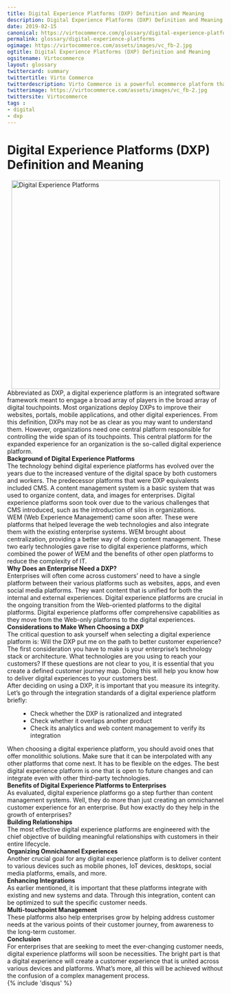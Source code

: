 ```yaml
---
title: Digital Experience Platforms (DXP) Definition and Meaning
description: Digital Experience Platforms (DXP) Definition and Meaning
date: 2019-02-15
canonical: https://virtocommerce.com/glossary/digital-experience-platforms
permalink: glossary/digital-experience-platforms
ogimage: https://virtocommerce.com/assets/images/vc_fb-2.jpg
ogtitle: Digital Experience Platforms (DXP) Definition and Meaning
ogsitename: Virtocommerce
layout: glossary
twittercard: summary
twittertitle: Virto Commerce
twitterdescription: Virto Commerce is a powerful ecommerce platform that includes everything you need to create an online store and sell online. Try it free with Free Community License
twitterimage: https://virtocommerce.com/assets/images/vc_fb-2.jpg
twittersite: Virtocommerce
tags :
- digital
- dxp
---
```

<div class="glosary" itemscope itemtype="http://schema.org/Article">
    <meta itemprop="author" content="Virtocommerce">
    <meta itemprop="datePublished" content="2019-02-15">
    <div itemprop="articleBody">
        <div class="responsive">
            <div itemprop="mainEntityOfPage">
                <h1 itemprop="headline" class="glosary-t">Digital Experience Platforms (DXP) Definition and Meaning</h1>
            </div>
            <div class="glossary-article">
                <img src="assets/images/digital-experience-platforms.jpg" title="Digital Experience Platforms" height="485" width="485" style="display:block;margin-left:auto;margin-right:auto" />
                <div class="text">
                    Abbreviated as DXP, a digital experience platform is an integrated software framework meant to engage a broad array of players in the broad array of digital touchpoints.
                    Most organizations deploy DXPs to improve their websites, portals, mobile applications, and other digital experiences. From this definition, DXPs may not be as
                    clear as you may want to understand them. However, organizations need one central platform responsible for controlling the wide span of its touchpoints.
                    This central platform for the expanded experience for an organization is the so-called digital experience platform.
                </div>
                <div>
                    <strong>Background of Digital Experience Platforms</strong>
                </div>
                <div class="text">
                    The technology behind digital experience platforms has evolved over the years due to the increased venture of the digital space by both customers and workers.
                    The predecessor platforms that were DXP equivalents included CMS. A content management system is a basic system that was used to organize content, data, and
                    images for enterprises. Digital experience platforms soon took over due to the various challenges that CMS introduced, such as the introduction of silos in organizations.
                </div>
                <div class="text">
                    WEM (Web Experience Management) came soon after. These were platforms that helped leverage the web technologies and also integrate them with the existing
                    enterprise systems. WEM brought about centralization, providing a better way of doing content management. These two early technologies gave rise to digital
                    experience platforms, which combined the power of WEM and the benefits of other open platforms to reduce the complexity of IT.
                </div>
                <div>
                    <strong>Why Does an Enterprise Need a DXP?</strong>
                </div>
                <div class="text">
                    Enterprises will often come across customers’ need to have a single platform between their various platforms such as websites, apps, and even social media platforms.
                    They want content that is unified for both the internal and external experiences. Digital experience platforms are crucial in the ongoing transition from the
                    Web-oriented platforms to the digital platforms. Digital experience platforms offer comprehensive capabilities as they move from the Web-only platforms to the digital experiences.
                </div>
                <div>
                    <strong>Considerations to Make When Choosing a DXP</strong>
                </div>
                <div class="text">
                    The critical question to ask yourself when selecting a digital experience platform is: Will the DXP put me on the path to better customer experience?
                    The first consideration you have to make is your enterprise’s technology stack or architecture. What technologies are you using to reach your customers?
                    If these questions are not clear to you, it is essential that you create a defined customer journey map. Doing this will help you know how to deliver digital
                    experiences to your customers best.
                </div>
                <div class="text">
                    After deciding on using a DXP, it is important that you measure its integrity. Let’s go through the integration standards of a digital experience platform briefly:
                    <ul class="text" style="margin-left:30px">
                        <li>Check whether the DXP is rationalized and integrated</li>
                        <li>Check whether it overlaps another product</li>
                        <li>Check its analytics and web content management to verify its integration</li>
                    </ul>
                    When choosing a digital experience platform, you should avoid ones that offer monolithic solutions. Make sure that it can be interpolated with any other platforms
                    that come next. It has to be flexible on the edges. The best digital experience platform is one that is open to future changes and can integrate even with other
                    third-party technologies.
                </div>
                <div>
                    <strong>Benefits of Digital Experience Platforms to Enterprises</strong>
                </div>
                <div class="text">
                    As evaluated, digital experience platforms go a step further than content management systems. Well, they do more than just creating an omnichannel customer
                    experience for an enterprise. But how exactly do they help in the growth of enterprises?
                </div>
                <div>
                    <strong>Building Relationships</strong>
                </div>
                <div class="text">
                    The most effective digital experience platforms are engineered with the chief objective of building meaningful relationships with customers in their entire lifecycle.
                </div>
                <div>
                    <strong>Organizing Omnichannel Experiences</strong>
                </div>
                <div class="text">
                    Another crucial goal for any digital experience platform is to deliver content to various devices such as mobile phones, IoT devices, desktops, social media platforms, emails, and more.
                </div>
                <div>
                    <strong>Enhancing Integrations</strong>
                </div>
                <div class="text">
                    As earlier mentioned, it is important that these platforms integrate with existing and new systems and data. Through this integration, content can be optimized to suit the specific customer needs.
                </div>
                <div>
                    <strong>Multi-touchpoint Management</strong>
                </div>
                <div class="text">
                    These platforms also help enterprises grow by helping address customer needs at the various points of their customer journey, from awareness to the long-term customer.
                </div>
                <div>
                    <strong>Conclusion</strong>
                </div>
                <div class="text">
                    For enterprises that are seeking to meet the ever-changing customer needs, digital experience platforms will soon be necessities. The bright part is that a digital
                    experience will create a customer experience that is united across various devices and platforms. What’s more, all this will be achieved without the confusion
                    of a complex management process.
                </div>
                {% include 'disqus' %}
            </div>
        </div>
    </div>
</div>